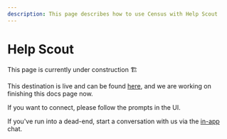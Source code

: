 ```yaml
---
description: This page describes how to use Census with Help Scout
---
```


# Help Scout

​This page is currently under construction ​🏗​



This destination is live and can be found [here](https://app.getcensus.com/connections), and we are working on finishing this docs page now.



If you want to connect, please follow the prompts in the UI.&#x20;



If you've run into a dead-end, start a conversation with us via the [in-app](https://app.getcensus.com/) chat.
